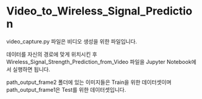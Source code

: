 # Video_to_Wireless_Signal_Prediction

video_capture.py 파일은 비디오 생성을 위한 파일입니다.

데이터를 자신의 경로에 맞게 위치시킨 후 Wireless_Signal_Strength_Prediction_from_Video 파일을 Jupyter Notebook에서 실행하면 됩니다.

path_output_frame2 폴더에 있는 이미지들은 Train을 위한 데이터셋이며 path_output_frame1은 Test를 위한 데이터셋입니다.